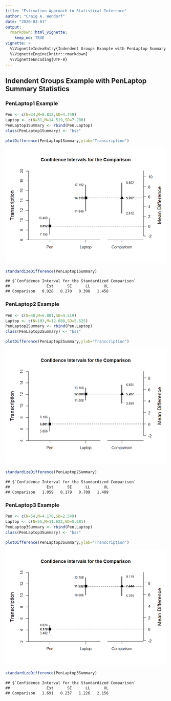 ```yaml
---
title: "Estimation Approach to Statistical Inference"
author: "Craig A. Wendorf"
date: "2020-03-01"
output: 
  rmarkdown::html_vignette:
    keep_md: TRUE
vignette: >
  %\VignetteIndexEntry{Indendent Groups Example with PenLaptop Summary Statistics}
  %\VignetteEngine{knitr::rmarkdown}
  %\VignetteEncoding{UTF-8}
---
```






## Indendent Groups Example with PenLaptop Summary Statistics

### PenLaptop1 Example


```r
Pen <- c(N=34,M=8.812,SD=4.749)
Laptop <- c(N=31,M=14.519,SD=7.286)
PenLaptop1Summary <- rbind(Pen,Laptop)
class(PenLaptop1Summary) <- "bss"
```


```r
plotDifference(PenLaptop1Summary,ylab="Transcription")
```

![](figures/PenLaptop1-Difference-1.png)<!-- -->


```r
standardizeDifference(PenLaptop1Summary)
```

```
## $`Confidence Interval for the Standardized Comparison`
##                Est      SE      LL      UL
## Comparison   0.928   0.270   0.398   1.458
```

### PenLaptop2 Example


```r
Pen <- c(N=48,M=6.881,SD=4.219)
Laptop <- c(N=103,M=12.088,SD=5.525)
PenLaptop2Summary <- rbind(Pen,Laptop)
class(PenLaptop2Summary) <- "bss"
```


```r
plotDifference(PenLaptop2Summary,ylab="Transcription")
```

![](figures/PenLaptop2-Difference-1.png)<!-- -->


```r
standardizeDifference(PenLaptop2Summary)
```

```
## $`Confidence Interval for the Standardized Comparison`
##                Est      SE      LL      UL
## Comparison   1.059   0.179   0.709   1.409
```

### PenLaptop3 Example


```r
Pen <- c(N=54,M=4.178,SD=2.549)
Laptop <- c(N=55,M=11.622,SD=5.681)
PenLaptop3Summary <- rbind(Pen,Laptop)
class(PenLaptop3Summary) <- "bss"
```


```r
plotDifference(PenLaptop3Summary,ylab="Transcription")
```

![](figures/PenLaptop3-Difference-1.png)<!-- -->


```r
standardizeDifference(PenLaptop3Summary)
```

```
## $`Confidence Interval for the Standardized Comparison`
##                Est      SE      LL      UL
## Comparison   1.691   0.237   1.226   2.156
```
